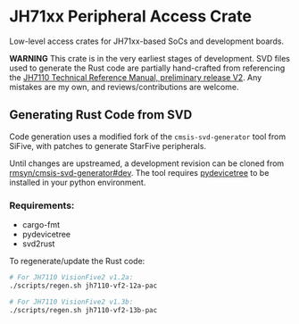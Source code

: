 # JH71xx Peripheral Access Crate

Low-level access crates for JH71xx-based SoCs and development boards.

**WARNING** This crate is in the very earliest stages of development. SVD files used to generate the Rust code are partially hand-crafted from referencing the [JH7110 Technical Reference Manual, preliminary release V2](https://doc-en.rvspace.org/JH7110/PDF/JH7110_TRM_StarFive_Preliminary_V2.pdf). Any mistakes are my own, and reviews/contributions are welcome.

## Generating Rust Code from SVD

Code generation uses a modified fork of the `cmsis-svd-generator` tool from SiFive, with patches to generate StarFive peripherals.

Until changes are upstreamed, a development revision can be cloned from [rmsyn/cmsis-svd-generator#dev](https://github.com/rmsyn/cmsis-svd-generator/tree/dev). The tool requires [pydevicetree](https://pypi.org/project/pydevicetree/) to be installed in your python environment.

### Requirements:

- cargo-fmt
- pydevicetree
- svd2rust

To regenerate/update the Rust code:

```bash
# For JH7110 VisionFive2 v1.2a:
./scripts/regen.sh jh7110-vf2-12a-pac

# For JH7110 VisionFive2 v1.3b:
./scripts/regen.sh jh7110-vf2-13b-pac
``` 
